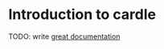 # Introduction to cardle

TODO: write [great documentation](http://jacobian.org/writing/what-to-write/)
